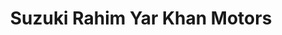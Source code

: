 ---
title: "Suzuki Rahim Yar Khan Motors"
url: /rahim-yar-khan/suzuki-rahim-yar-khan-motors/
shop: car
---